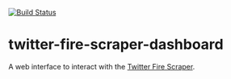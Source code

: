 [![Build Status](https://travis-ci.org/twitter-fire-scraper-analytics/twitter-fire-scraper-dashboard.svg?branch=master)](https://travis-ci.org/twitter-fire-scraper-analytics/twitter-fire-scraper-dashboard)

# twitter-fire-scraper-dashboard

A web interface to interact with the [Twitter Fire Scraper](https://github.com/twitter-fire-scraper-analytics/twitter-fire-scraper).
